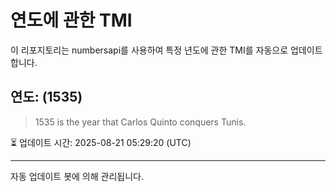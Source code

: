 
# 연도에 관한 TMI

이 리포지토리는 numbersapi를 사용하여 특정 년도에 관한 TMI를 자동으로 업데이트합니다.

## 연도: (1535)
> 1535 is the year that Carlos Quinto conquers Tunis.

⏳ 업데이트 시간: 2025-08-21 05:29:20 (UTC)

---
자동 업데이트 봇에 의해 관리됩니다.
